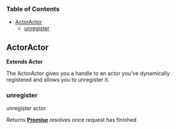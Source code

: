 <!-- Generated by documentation.js. Update this documentation by updating the source code. -->

### Table of Contents

-   [ActorActor](#actoractor)
    -   [unregister](#unregister)

## ActorActor

**Extends Actor**

The ActorActor gives you a handle to an actor you've dynamically
registered and allows you to unregister it.

### unregister

unregister actor

Returns **[Promise](https://developer.mozilla.org/en-US/docs/Web/JavaScript/Reference/Global_Objects/Promise)** resolves once request has finished
